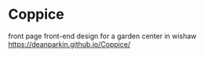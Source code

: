 # Coppice
front page front-end design for a garden center in wishaw https://deanparkin.github.io/Coppice/
